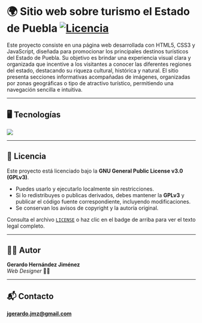 # 🌍 Sitio web sobre turismo el Estado de Puebla  [![Licencia](https://img.shields.io/badge/Licencia-GPLv3-blue.svg)](https://www.gnu.org/licenses/gpl-3.0.html) 
Este proyecto consiste en una página web desarrollada con HTML5, CSS3 y JavaScript, diseñada para promocionar los principales destinos turísticos del Estado de Puebla. Su objetivo es brindar una experiencia visual clara y organizada que incentive a los visitantes a conocer las diferentes regiones del estado, destacando su riqueza cultural, histórica y natural. El sitio presenta secciones informativas acompañadas de imágenes, organizadas por zonas geográficas o tipo de atractivo turístico, permitiendo una navegación sencilla e intuitiva.

---

## 🖥️ Tecnologías

[![](https://skillicons.dev/icons?i=html,css,js,vscode,git,github)](https://skillicons.dev)

---

## 📜 Licencia 

Este proyecto está licenciado bajo la **GNU General Public License v3.0 (GPLv3)**.  
- Puedes usarlo y ejecutarlo localmente sin restricciones.
- Si lo redistribuyes o publicas derivados, debes mantener la **GPLv3** y publicar el código fuente correspondiente, incluyendo modificaciones.
- Se conservan los avisos de copyright y la autoría original.

Consulta el archivo [`LICENSE`](./LICENSE) o haz clic en el badge de arriba para ver el texto legal completo.

---

## 👨‍💻 Autor

**Gerardo Hernández Jiménez**  
*Web Designer* 🧑‍💻

---

## 📬 Contacto
**jgerardo.jmz@gmail.com**

